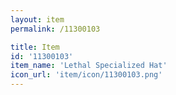 ```yaml
---
layout: item
permalink: /11300103

title: Item
id: '11300103'
item_name: 'Lethal Specialized Hat'
icon_url: 'item/icon/11300103.png'
---
```

